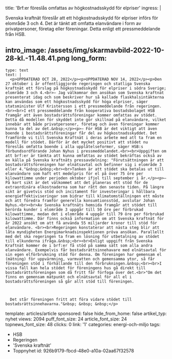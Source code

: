 title: 'Brf:er föreslås omfattas av högkostnadsskydd för elpriser'
ingress: |
  <p>Svenska kraftnät föreslår att ett högkostnadsskydd för elpriser införs för elområde 3 och 4. Det är tänkt att omfatta elanvändare i form av privatpersoner, företag eller föreningar. Detta enligt ett pressmeddelande från HSB.
  </p>
  
intro_image: /assets/img/skarmavbild-2022-10-28-kl.-11.48.41.png
long_form:
  -
    type: text
    text: |
      <p>UPPDATERAD OCT 28, 2022</p><p>UPPDATERAD NOV 14, 2022</p><p>Den 27 oktober i år offentliggjorde regeringen och statliga Svenska kraftnät ett förslag på högkostnadsskydd för elpriser i södra Sverige; elområde 3 och 4.<br>– Jag välkomnar den ansökan som Svenska kraftnät presenterat idag och som beskriver hur så kallade flaskhalsintäkterna kan användas som ett högkostnadsskydd för höga elpriser, säger statsminister Ulf Kristersson i ett pressmeddelande från regeringen. <br><br>I ett pressmeddelande från kooperativa bostadsbolaget HSB framgår att även bostadsrättsföreningar kommer omfattas av stödet. Detta då modellen för skyddet inte gör skillnad på elanvändare, vilket innebär att både privatpersoner, företag och även föreningar kommer kunna ta del av det.&nbsp;</p><p>– För HSB är det viktigt att även boende i bostadsrättsföreningar får del av högkostnadsskyddet. Det framförde vi till Svenska Kraftnät i deras arbete med att ta fram en modell för stödet. Därför är det mycket positivt att stödet nu föreslås omfatta boende i alla upplåtelseformer, säger HSB:s förbundsordförande Johan Nyhus i pressmeddelandet.<br><br>Uppgiften om att brf:er är tänkta att kunna omfattas av stödet bekräftas också av en källa på Svenska kraftnäts pressavdelning: "Förutsättningen är att bostadsrättsföreningen har elnätsavtal och befinner sig i elområde 3 eller 4."&nbsp;&nbsp;<br><br>Tanken är att stödet ska betalas ut till elanvändare som haft ett medelpris för el på över 75 öre per kilowattimme under perioden oktober ifjol till september i år.</p><p>– På kort sikt är det välkommet att det planeras ett stöd för de extraordinära elkostnaderna som har rått den senaste tiden. På längre sikt är givetvis stöd och incitament för investeringar i hållbara energieffektiviseringar som bidrar till klimatomställningen ett måste och att föredra framför generella konsumtionsstöd, avslutar Johan Nyhus.<br><br>Av Svenska kraftnäts hemsida framgår att stödet till berörda kunder i elområde 3 uppgår till 50 öre per förbrukad kilowattimme, medan det i elområde 4 uppgår till 79 öre per förbrukad kilowattimme. Där finns också information om att Svenska kraftnät för år 2022 ansökt om att få använda 55 miljarder kronor till stöd för elanvändare. <br><br>Regeringen konstaterar att nästa steg blir att låta myndigheten Energimarknadsinspektionen pröva ansökan. Parallellt med det ska regeringen ta fram en lösning för utbetalning av stödet till elkunderna ifråga.&nbsp;<br><br>Enligt uppgift från Svenska Kraftnät kommer de i brf:er få stöd på samma sätt som alla andra elanvändare. Exempelvis får bostadsrättsinnehavare med elnätsavtal för sin egen elförbrukning stöd för denna. Om föreningen har gemensam el (mätning) för uppvärmning, varmvatten och gemensamma ytor, så får föreningen stöd i förhållande till den förbrukningen.&nbsp;<br><br>I vissa fall kan hela stödet för föreningens hus gå direkt till bostadsrättsföreningen som då fritt får förfoga över det.<br>"Om det finns en gemensam mätpunkt och elnätsavtal för all el i bostadsrättsföreningen så går allt stöd till föreningen.
      
       
      
      Det står föreningen fritt att föra vidare stödet till bostadsrättsinnehavarna."&nbsp; &nbsp; &nbsp;</p>
      
template: articles/article
sponsored: false
hide_from_home: false
artikel_typ: nyhet
views: 2094
puff_font_size: 24
article_font_size: 24
topnews_font_size: 48
clicks: 0
link: '1'
categories: energi-och-miljo
tags:
  - HSB
  - Regeringen
  - 'Svenska kraftnät'
  - Toppnyhet
id: 926b9179-fbcd-48e0-a10a-02aa67f32578
